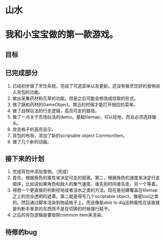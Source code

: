 ﻿# 山水

# 我和小宝宝做的第一款游戏。

## 目标

## 已完成部分
1. 已经初步做了烹饪系统，完成了可选菜单以及更新。还没有做烹饪好的食物进入背包的功能。
2. 做出采集药材和花草的功能。但是之后可能会修改成拾取的形式。
3. 做了锅和药材的GameObject。靠近的时候才能打开相应的菜单。
4. 做了战棋玩法的行走逻辑，高亮可走的路径。
5. 做了一点关于农场玩法的demo。基础tilemap，可以挖地，而且必须选择锄头。
6. 攻击格子的高亮显示。
7. 背包的布局，添加了新的scriptable object CommonItem。
8. 做了几个新的动画。
## 接下来的计划
1. 完成背包中添加食物。（完成）
2. 首先，根据角色的属性来决定可走的距离。第二，根据角色的速度来决定行走顺序，比如说如果角色和敌人的集气速度。谁先到时间谁先走，另一个等着。
3. 得想一个更直接的判断挖地或者浇水之类的方法。现在是创建覆盖在tilemap之上的完全透明的遮罩。第二就是得写几个scriptable object，像是tool之类的。然后通过脚本渲染到物品格子上。而且像是able to dig这种属性应该直接是判断手里拿的东西而不是在切换的时候强行赋予。
4. 之后的背包逻辑是要按照common item来渲染。

## 待修的bug
